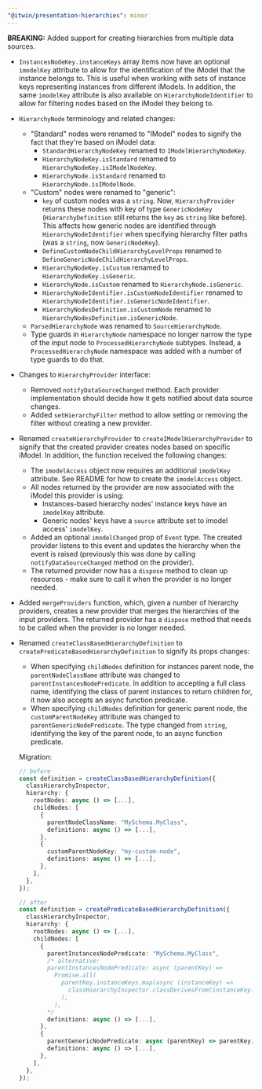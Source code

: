 ```yaml
---
"@itwin/presentation-hierarchies": minor
---
```


**BREAKING:** Added support for creating hierarchies from multiple data sources.

- `InstancesNodeKey.instanceKeys` array items now have an optional `imodelKey` attribute to allow for the identification of the iModel that the instance belongs to. This is useful when working with sets of instance keys representing instances from different iModels. In addition, the same `imodelKey` attribute is also available on `HierarchyNodeIdentifier` to allow for filtering nodes based on the iModel they belong to.

- `HierarchyNode` terminology and related changes:
  - "Standard" nodes were renamed to "IModel" nodes to signify the fact that they're based on iModel data:
    - `StandardHierarchyNodeKey` renamed to `IModelHierarchyNodeKey`.
    - `HierarchyNodeKey.isStandard` renamed to `HierarchyNodeKey.isIModelNodeKey`.
    - `HierarchyNode.isStandard` renamed to `HierarchyNode.isIModelNode`.
  - "Custom" nodes were renamed to "generic":
    - `key` of custom nodes was a `string`. Now, `HierarchyProvider` returns these nodes with key of type `GenericNodeKey` (`HierarchyDefinition` still returns the `key` as `string` like before). This affects how generic nodes are identified through `HierarchyNodeIdentifier` when specifying hierarchy filter paths (was a `string`, now `GenericNodeKey`).
    - `DefineCustomNodeChildHierarchyLevelProps` renamed to `DefineGenericNodeChildHierarchyLevelProps`.
    - `HierarchyNodeKey.isCustom` renamed to `HierarchyNodeKey.isGeneric`.
    - `HierarchyNode.isCustom` renamed to `HierarchyNode.isGeneric`.
    - `HierarchyNodeIdentifier.isCustomNodeIdentifier` renamed to `HierarchyNodeIdentifier.isGenericNodeIdentifier`.
    - `HierarchyNodesDefinition.isCustomNode` renamed to `HierarchyNodesDefinition.isGenericNode`.
  - `ParsedHierarchyNode` was renamed to `SourceHierarchyNode`.
  - Type guards in `HierarchyNode` namespace no longer narrow the type of the input node to `ProcessedHierarchyNode` subtypes. Instead, a `ProcessedHierarchyNode` namespace was added with a number of type guards to do that.

- Changes to `HierarchyProvider` interface:
  - Removed `notifyDataSourceChanged` method. Each provider implementation should decide how it gets notified about data source changes.
  - Added `setHierarchyFilter` method to allow setting or removing the filter without creating a new provider.

- Renamed `createHierarchyProvider` to `createIModelHierarchyProvider` to signify that the created provider creates nodes based on specific iModel. In addition, the function received the following changes:
  - The `imodelAccess` object now requires an additional `imodelKey` attribute. See README for how to create the `imodelAccess` object.
  - All nodes returned by the provider are now associated with the iModel this provider is using:
    - Instances-based hierarchy nodes' instance keys have an `imodelKey` attribute.
    - Generic nodes' keys have a `source` attribute set to imodel access' `imodelKey`.
  - Added an optional `imodelChanged` prop of `Event` type. The created provider listens to this event and updates the hierarchy when the event is raised (previously this was done by calling `notifyDataSourceChanged` method on the provider).
  - The returned provider now has a `dispose` method to clean up resources - make sure to call it when the provider is no longer needed.

- Added `mergeProviders` function, which, given a number of hierarchy providers, creates a new provider that merges the hierarchies of the input providers. The returned provider has a `dispose` method that needs to be called when the provider is no longer needed.

- Renamed `createClassBasedHierarchyDefinition` to `createPredicateBasedHierarchyDefinition` to signify its props changes:
  - When specifying `childNodes` definition for instances parent node, the `parentNodeClassName` attribute was changed to `parentInstancesNodePredicate`. In addition to accepting a full class name, identifying the class of parent instances to return children for, it now also accepts an async function predicate.
  - When specifying `childNodes` definition for generic parent node, the `customParentNodeKey` attribute was changed to `parentGenericNodePredicate`. The type changed from `string`, identifying the key of the parent node, to an async function predicate.

  Migration:

    ```ts
    // before
    const definition = createClassBasedHierarchyDefinition({
      classHierarchyInspector,
      hierarchy: {
        rootNodes: async () => [...],
        childNodes: [
          {
            parentNodeClassName: "MySchema.MyClass",
            definitions: async () => [...],
          },
          {
            customParentNodeKey: "my-custom-node",
            definitions: async () => [...],
          },
        ],
      },
    });

    // after
    const definition = createPredicateBasedHierarchyDefinition({
      classHierarchyInspector,
      hierarchy: {
        rootNodes: async () => [...],
        childNodes: [
          {
            parentInstancesNodePredicate: "MySchema.MyClass",
            /* alternative:
            parentInstancesNodePredicate: async (parentKey) =>
              Promise.all(
                parentKey.instanceKeys.map(async (instanceKey) =>
                  classHierarchyInspector.classDerivesFrom(instanceKey.className, "MySchema.MyClass"),
                ),
              ),
            */
            definitions: async () => [...],
          },
          {
            parentGenericNodePredicate: async (parentKey) => parentKey.id === "my-custom-node",
            definitions: async () => [...],
          },
        ],
      },
    });
    ```
